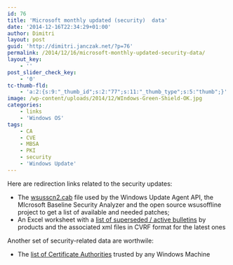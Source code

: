 ```yaml
---
id: 76
title: 'Microsoft monthly updated (security)  data'
date: '2014-12-16T22:34:29+01:00'
author: Dimitri
layout: post
guid: 'http://dimitri.janczak.net/?p=76'
permalink: /2014/12/16/microsoft-monthly-updated-security-data/
layout_key:
    - ''
post_slider_check_key:
    - '0'
tc-thumb-fld:
    - 'a:2:{s:9:"_thumb_id";s:2:"77";s:11:"_thumb_type";s:5:"thumb";}'
image: /wp-content/uploads/2014/12/WIndows-Green-Shield-OK.jpg
categories:
    - links
    - 'Windows OS'
tags:
    - CA
    - CVE
    - MBSA
    - PKI
    - security
    - 'Windows Update'
---
```


Here are redirection links related to the security updates:

- The [wsusscn2.cab](http://go.microsoft.com/fwlink/?LinkId=76054 "wsusscn2") file used by the Windows Update Agent API, the MIcrosoft Baseline Security Analyzer and the open source wsusoffline project to get a list of available and needed patches;
- An Excel worksheet with a [list of superseded / active bulletins](http://www.microsoft.com/en-us/download/details.aspx?id=36982) by products and the associated xml files in CVRF format for the latest ones

Another set of security-related data are worthwile:

- The [list of Certificate Authorities](http://social.technet.microsoft.com/wiki/contents/articles/3281.introduction-to-the-microsoft-root-certificate-program.aspx) trusted by any Windows Machine